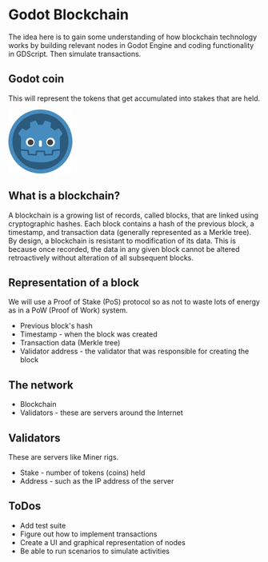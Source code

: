 # Godot Blockchain

The idea here is to gain some understanding of how blockchain technology works by building relevant nodes in Godot Engine and coding functionality in GDScript. Then simulate transactions.

## Godot coin

This will represent the tokens that get accumulated into stakes that are held.

![Godot Coin](/assets/godot-coin.png)

## What is a blockchain?

A blockchain is a growing list of records, called blocks, that are linked using cryptographic hashes. Each block contains a hash of the previous block, a timestamp, and transaction data (generally represented as a Merkle tree). By design, a blockchain is resistant to modification of its data. This is because once recorded, the data in any given block cannot be altered retroactively without alteration of all subsequent blocks.

## Representation of a block

We will use a Proof of Stake (PoS) protocol so as not to waste lots of energy as in a PoW (Proof of Work) system.

* Previous block's hash
* Timestamp - when the block was created
* Transaction data (Merkle tree)
* Validator address - the validator that was responsible for creating the block

## The network

* Blockchain
* Validators - these are servers around the Internet

## Validators

These are servers like Miner rigs.

* Stake - number of tokens (coins) held
* Address - such as the IP address of the server

## ToDos

* Add test suite
* Figure out how to implement transactions
* Create a UI and graphical representation of nodes
* Be able to run scenarios to simulate activities